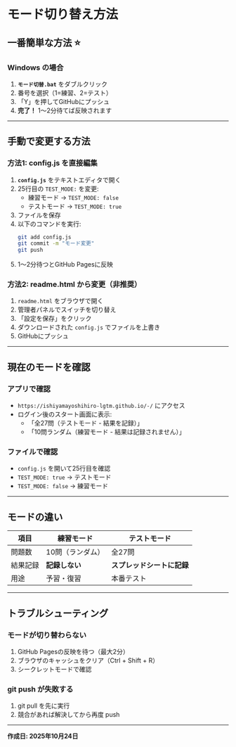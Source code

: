 # モード切り替え方法

## 一番簡単な方法 ⭐

### Windows の場合
1. **`モード切替.bat`** をダブルクリック
2. 番号を選択（1=練習、2=テスト）
3. 「Y」を押してGitHubにプッシュ
4. **完了！** 1〜2分待てば反映されます

---

## 手動で変更する方法

### 方法1: config.js を直接編集

1. **`config.js`** をテキストエディタで開く
2. 25行目の `TEST_MODE:` を変更:
   - 練習モード → `TEST_MODE: false`
   - テストモード → `TEST_MODE: true`
3. ファイルを保存
4. 以下のコマンドを実行:
   ```bash
   git add config.js
   git commit -m "モード変更"
   git push
   ```
5. 1〜2分待つとGitHub Pagesに反映

### 方法2: readme.html から変更（非推奨）

1. `readme.html` をブラウザで開く
2. 管理者パネルでスイッチを切り替え
3. 「設定を保存」をクリック
4. ダウンロードされた `config.js` でファイルを上書き
5. GitHubにプッシュ

---

## 現在のモードを確認

### アプリで確認
- `https://ishiyamayoshihiro-lgtm.github.io/-/` にアクセス
- ログイン後のスタート画面に表示:
  - 「全27問（テストモード - 結果を記録）」
  - 「10問ランダム（練習モード - 結果は記録されません）」

### ファイルで確認
- `config.js` を開いて25行目を確認
- `TEST_MODE: true` → テストモード
- `TEST_MODE: false` → 練習モード

---

## モードの違い

| 項目 | 練習モード | テストモード |
|------|-----------|------------|
| 問題数 | 10問（ランダム） | 全27問 |
| 結果記録 | **記録しない** | **スプレッドシートに記録** |
| 用途 | 予習・復習 | 本番テスト |

---

## トラブルシューティング

### モードが切り替わらない
1. GitHub Pagesの反映を待つ（最大2分）
2. ブラウザのキャッシュをクリア（Ctrl + Shift + R）
3. シークレットモードで確認

### git push が失敗する
1. git pull を先に実行
2. 競合があれば解決してから再度 push

---

**作成日: 2025年10月24日**
